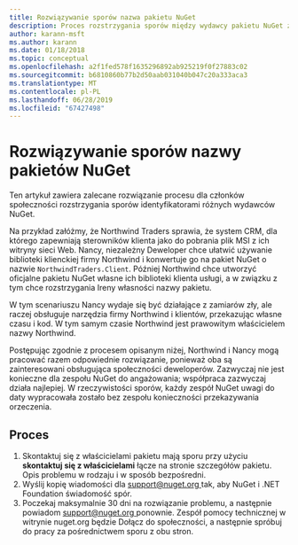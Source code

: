 ```yaml
---
title: Rozwiązywanie sporów nazwa pakietu NuGet
description: Proces rozstrzygania sporów między wydawcy pakietu NuGet związanych z znakowanie, znaków towarowych i innych sytuacjach konflikt.
author: karann-msft
ms.author: karann
ms.date: 01/18/2018
ms.topic: conceptual
ms.openlocfilehash: a2f1fed578f1635296892ab925219f0f27883c02
ms.sourcegitcommit: b6810860b77b2d50aab031040b047c20a333aca3
ms.translationtype: MT
ms.contentlocale: pl-PL
ms.lasthandoff: 06/28/2019
ms.locfileid: "67427498"
---
```

# <a name="resolving-disputes-over-nuget-package-names"></a>Rozwiązywanie sporów nazwy pakietów NuGet

Ten artykuł zawiera zalecane rozwiązanie procesu dla członków społeczności rozstrzygania sporów identyfikatorami różnych wydawców NuGet.

Na przykład załóżmy, że Northwind Traders sprawia, że system CRM, dla którego zapewniają sterowników klienta jako do pobrania plik MSI z ich witryny sieci Web. Nancy, niezależny Deweloper chce ułatwić używanie biblioteki klienckiej firmy Northwind i konwertuje go na pakiet NuGet o nazwie `NorthwindTraders.Client`. Później Northwind chce utworzyć oficjalne pakietu NuGet własne ich biblioteki klienta usługi, a w związku z tym chce rozstrzygania Ireny własności nazwy pakietu.

W tym scenariuszu Nancy wydaje się być działające z zamiarów zły, ale raczej obsługuje narzędzia firmy Northwind i klientów, przekazując własne czasu i kod. W tym samym czasie Northwind jest prawowitym właścicielem nazwy Northwind.

Postępując zgodnie z procesem opisanym niżej, Northwind i Nancy mogą pracować razem odpowiednie rozwiązanie, ponieważ oba są zainteresowani obsługująca społeczności deweloperów. Zazwyczaj nie jest konieczne dla zespołu NuGet do angażowania; współpraca zazwyczaj działa najlepiej. W rzeczywistości sporów, każdy zespół NuGet uwagi do daty wypracowała zostało bez zespołu konieczności przekazywania orzeczenia.

## <a name="process"></a>Proces

1. Skontaktuj się z właścicielami pakietu mają sporu przy użyciu **skontaktuj się z właścicielami** łącze na stronie szczegółów pakietu. Opis problemu w rodzaju i w sposób bezpośredni.
2. Wyślij kopię wiadomości dla [ support@nuget.org ](mailto:support@nuget.org) tak, aby NuGet i .NET Foundation świadomość spór.
3. Poczekaj maksymalnie 30 dni na rozwiązanie problemu, a następnie powiadom [ support@nuget.org ](mailto:support@nuget.org) ponownie. Zespół pomocy technicznej w witrynie nuget.org będzie Dołącz do społeczności, a następnie spróbuj do pracy za pośrednictwem sporu z obu stron.
